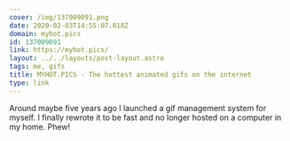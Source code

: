 ```yaml
---
cover: /img/137009091.png
date: 2020-02-03T14:55:07.018Z
domain: myhot.pics
id: 137009091
link: https://myhot.pics/
layout: ../../layouts/post-layout.astro
tags: me, gifs
title: MYHOT.PICS - The hottest animated gifs on the internet
type: link
---
```


Around maybe five years ago I launched a gif management system for myself. I finally rewrote it to be fast and no longer hosted on a computer in my home. Phew!
